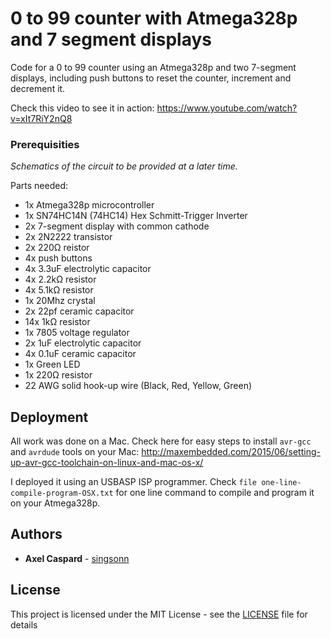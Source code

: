# 0 to 99 counter with Atmega328p and 7 segment displays

Code for a 0 to 99 counter using an Atmega328p and two 7-segment displays, including push buttons to reset the counter, increment and decrement it.

Check this video to see it in action: https://www.youtube.com/watch?v=xIt7RiY2nQ8

### Prerequisities

*Schematics of the circuit to be provided at a later time.*

Parts needed:

- 1x Atmega328p microcontroller
- 1x SN74HC14N (74HC14) Hex Schmitt-Trigger Inverter
- 2x 7-segment display with common cathode
- 2x 2N2222 transistor
- 2x 220Ω reistor
- 4x push buttons 
- 4x 3.3uF electrolytic capacitor
- 4x 2.2kΩ resistor
- 4x 5.1kΩ resistor
- 1x 20Mhz crystal
- 2x 22pf ceramic capacitor
- 14x 1kΩ resistor
- 1x 7805 voltage regulator
- 2x 1uF electrolytic capacitor
- 4x 0.1uF ceramic capacitor
- 1x Green LED
- 1x 220Ω resistor
- 22 AWG solid hook-up wire (Black, Red, Yellow, Green)

## Deployment

All work was done on a Mac. Check here for easy steps to install `avr-gcc` and `avrdude` tools on your Mac: http://maxembedded.com/2015/06/setting-up-avr-gcc-toolchain-on-linux-and-mac-os-x/

I deployed it using an USBASP ISP programmer. Check `file one-line-compile-program-OSX.txt` for one line command to compile and program it on your Atmega328p.

## Authors

* **Axel Caspard** -  [singsonn](https://github.com/singsonn)

## License

This project is licensed under the MIT License - see the [LICENSE](LICENSE) file for details
